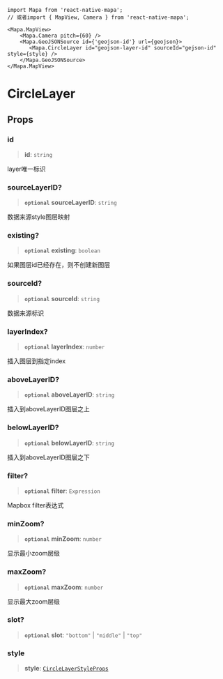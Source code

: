 ```tsx
import Mapa from 'react-native-mapa';
// 或者import { MapView, Camera } from 'react-native-mapa';

<Mapa.MapView>
    <Mapa.Camera pitch={60} />
    <Mapa.GeoJSONSource id={'geojson-id'} url={geojson}>
       <Mapa.CircleLayer id="geojson-layer-id" sourceId="gejson-id" style={style} />
    </Mapa.GeoJSONSource>
</Mapa.MapView>
```

# CircleLayer

## Props

### id

> **id**: `string`

layer唯一标识

### sourceLayerID?

> **`optional`** **sourceLayerID**: `string`

数据来源style图层映射

### existing?

> **`optional`** **existing**: `boolean`

如果图层id已经存在，则不创建新图层

### sourceId?

> **`optional`** **sourceId**: `string`

数据来源标识

### layerIndex?

> **`optional`** **layerIndex**: `number`

插入图层到指定index

### aboveLayerID?

> **`optional`** **aboveLayerID**: `string`

插入到aboveLayerID图层之上

### belowLayerID?

> **`optional`** **belowLayerID**: `string`

插入到aboveLayerID图层之下

### filter?

> **`optional`** **filter**: `Expression`

Mapbox filter表达式

### minZoom?

> **`optional`** **minZoom**: `number`

显示最小zoom层级

### maxZoom?

> **`optional`** **maxZoom**: `number`

显示最大zoom层级

### slot?

> **`optional`** **slot**: `"bottom"` \| `"middle"` \| `"top"`

### style

> **style**: [`CircleLayerStyleProps`](CircleLayerStyleProps.md)
